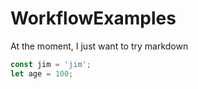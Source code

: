 # WorkflowExamples
At the moment, I just want to try markdown
```javascript
const jim = 'jim';
let age = 100;
```

